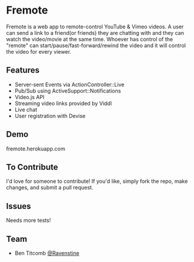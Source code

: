 Fremote
==============

Fremote is a web app to remote-control YouTube & Vimeo videos.  A user can send a link to a friend(or friends) they are chatting with and they can watch the video/movie at the same time.  Whoever has control of the "remote" can start/pause/fast-forward/rewind the video and it will control the video for every viewer.

## Features

* Server-sent Events via ActionController::Live
* Pub/Sub using ActiveSupport::Notifications
* Video.js API
* Streaming video links provided by Viddl
* Live chat
* User registration with Devise

## Demo

fremote.herokuapp.com

## To Contribute

I'd love for someone to contribute!  If you'd like, simply fork the repo, make changes, and submit a pull request.

## Issues

Needs more tests!

## Team

* Ben Titcomb [@Ravenstine](https://github.com/Ravenstine)
